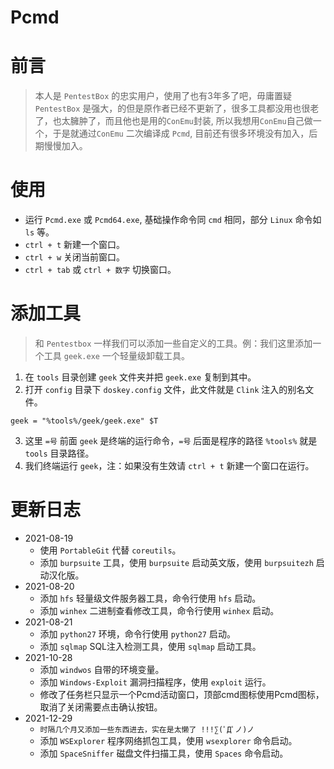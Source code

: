 # Pcmd
#  前言
 >本人是 `PentestBox` 的忠实用户，使用了也有3年多了吧，毋庸置疑 `PentestBox` 是强大，的但是原作者已经不更新了，很多工具都没用也很老了，也太臃肿了，而且他也是用的`ConEmu`封装, 所以我想用`ConEmu`自己做一个，于是就通过`ConEmu` 二次编译成 `Pcmd`, 目前还有很多环境没有加入，后期慢慢加入。

#  使用
- 运行 `Pcmd.exe` 或 `Pcmd64.exe`, 基础操作命令同 `cmd` 相同，部分 `Linux` 命令如 `ls` 等。
- `ctrl + t` 新建一个窗口。
- `ctrl + w` 关闭当前窗口。
- `ctrl + tab` 或 `ctrl + 数字` 切换窗口。

#  添加工具
> 和 `Pentestbox` 一样我们可以添加一些自定义的工具。例：我们这里添加一个工具 `geek.exe` 一个轻量级卸载工具。
1. 在 `tools` 目录创建 `geek` 文件夹并把 `geek.exe` 复制到其中。
2. 打开 `config` 目录下 `doskey.config` 文件，此文件就是 `Clink` 注入的别名文件。
```config
geek = "%tools%/geek/geek.exe" $T
```
3. 这里 `=号` 前面 `geek` 是终端的运行命令，`=号` 后面是程序的路径 `%tools%` 就是 `tools` 目录路径。
4. 我们终端运行 `geek`，注：如果没有生效请 `ctrl + t` 新建一个窗口在运行。

# 更新日志
- 2021-08-19
  -  使用 `PortableGit` 代替 `coreutils`。
  -  添加 `burpsuite` 工具，使用 `burpsuite` 启动英文版，使用 `burpsuitezh` 启动汉化版。
- 2021-08-20
  - 添加 `hfs` 轻量级文件服务器工具，命令行使用  `hfs` 启动。
  - 添加 `winhex` 二进制查看修改工具，命令行使用 `winhex` 启动。
- 2021-08-21
  - 添加 `python27` 环境，命令行使用 `python27` 启动。
  - 添加 `sqlmap` SQL注入检测工具，使用 `sqlmap` 启动工具。
- 2021-10-28
  - 添加 `windwos` 自带的环境变量。
  - 添加 `Windows-Exploit` 漏洞扫描程序，使用 `exploit` 运行。
  - 修改了任务栏只显示一个Pcmd活动窗口，顶部cmd图标使用Pcmd图标，取消了关闭需要点击确认按钮。
- 2021-12-29
  - `时隔几个月又添加一些东西进去，实在是太懒了 !!!∑(ﾟДﾟノ)ノ`
  - 添加 `WSExplorer` 程序网络抓包工具，使用 `wsexplorer` 命令启动。
  - 添加 `SpaceSniffer` 磁盘文件扫描工具，使用 `Spaces` 命令启动。